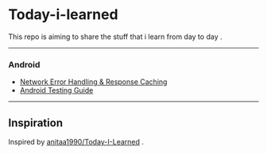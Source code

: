 # Today-i-learned
This repo is aiming to share the stuff that i learn from day to day .

---
### Android
* [Network Error Handling & Response Caching](https://medium.com/@tsaha.cse/advanced-retrofit2-part-1-network-error-handling-response-caching-77483cf68620)
* [Android Testing Guide](https://github.com/ravidsrk/android-testing-guide)


---
## Inspiration
Inspired by [anitaa1990/Today-I-Learned](https://github.com/anitaa1990/Today-I-Learned) .
